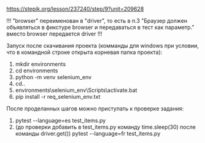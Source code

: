 https://stepik.org/lesson/237240/step/9?unit=209628

!!!
"browser" переименован в "driver", то есть в п.3 "Браузер должен объявляться в фикстуре browser и передаваться в тест как параметр." вместо browser передается driver
!!!

Запуск после скачивания проекта (комманды для windows при условии, что в командной строке открыта корневая папка проекта):

1. mkdir environments
2. cd environments
3. python -m venv selenium_env
4. cd..
5. environments\selenium_env\Scripts\activate.bat
6. pip install -r req_selenium_env.txt

После проделанных шагов можно приступать к проверке задания:

1. pytest --language=es test_items.py
2. (до проверки добавить в test_items.py команду time.sleep(30) после команды driver.get()) pytest --language=fr test_items.py

